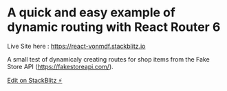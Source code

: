 # A quick and easy example of dynamic routing with React Router 6

Live Site here :
https://react-vonmdf.stackblitz.io

A small test of dynamicaly creating routes for shop items from the Fake Store API (https://fakestoreapi.com/).



[Edit on StackBlitz ⚡️](https://stackblitz.com/edit/react-vonmdf)

